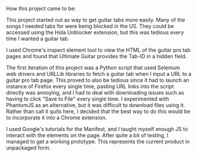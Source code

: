 How this project came to be:

This project started out as way to get guitar tabs more easily. 
Many of the songs I needed tabs for were being blocked in the US. 
They could be accessed using the Hola Unblocker extension, but this was tedious every time I wanted a guitar tab.

I used Chrome's inspect element tool to view the HTML of the guitar pro tab pages and found that Ultimate Guitar provides the Tab-ID in a hidden field.

The first iteration of this project was a Python script that used Selenium web drivers and URLLib libraries to fetch a guitar tab when I input a URL to a guitar pro tab page.
This proved to also be tedious since it had to launch an instance of Firefox every single time, pasting URL links into the script directly was annoying, and I had to deal with downloading issues such as having to click "Save to File" every single time. 
I experimented with PhantomJS as an alternative, but it was difficult to download files using it. Rather than call it quits here, I decided that the best way to do this would be to incorporate it into a Chrome extension.

I used Google's tutorials for the Manifest, and I taught myself enough JS to interact with the elements on the page. After quite a bit of testing, I managed to get a working prototype.
This represents the current product in unpackaged form. 
